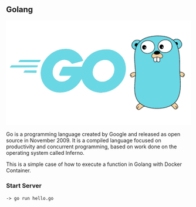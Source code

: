 ## Golang

![go](https://github.com/teles1g/golang-hello/blob/main/golang.png)

Go is a programming language created by Google and released as open source in November 2009. It is a compiled language focused on productivity and concurrent programming, based on work done on the operating system called Inferno.

This is a simple case of how to execute a function in Golang with Docker Container.

### Start Server

```
-> go run hello.go
```